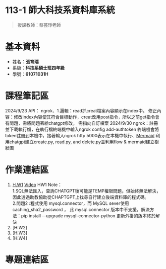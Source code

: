 # 113-1 師大科技系資料庫系統  
  > 授課教師：蔡芸琤老師
# 基本資料  
  * 姓名：**張育瑞**  
  * 系級：**科技系碩士班四年級**
  * 學號：**61071031H**
# 課程筆記區
2024/9/23  API： ngrok、1.邏輯：read抓creat檔案內容顯示在index中。 修正內容：修改index內容使其符合目標動作，creat改用post指令，所以之前get指令會有問題，需將問題丟給chatgpt修改。 需指向自訂檔案
2024/9/30  ngrok：註冊並下載執行檔，在執行檔終端機中輸入ngrok config add-authtoken <token> 終端機會將token註冊到本機中，接著輸入ngrok http 5000表示在本機中執行、[Mermaid](https://mermaid.d.foundation/) 利用chatgpt建立create.py, read.py, and delete.py並利用flow & mermaid建立樹狀圖 
# 作業連結區
  1.  [H.W1](https://github.com/TaroRay/DB/tree/main/HW1)  [Video](https://youtube.com/shorts/ufXtbNpw_DQ?feature=share)
HW1 Note：  
1.SQL無法匯入，查詢CHATGPT後可能是TEMP權限問題，但始終無法解決，因此透過助教協助從CHAPTGPT上找尋自行建立後端資料庫的程式碼。  
2.問題2 :程式使用 mysql.connector，而 MySQL sever使用 caching_sha2_password ， 此 mysql.connector 版本中不支援。解決方法：pip install --upgrade mysql-connector-python  更新外掛的版本終於解決
  3.  [H.W2] 
  4.  [H.W3]
  5.  [H.W4]
# 專題連結區
